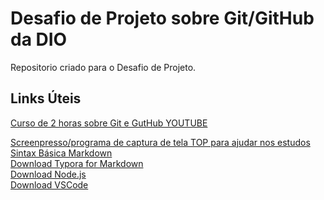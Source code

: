 # Desafio de Projeto sobre Git/GitHub da DIO
Repositorio criado para o Desafio de Projeto.

## Links Úteis

[Curso de 2 horas sobre Git e GutHub YOUTUBE](https://www.youtube.com/watch?v=OuOb1_qADBQ)</br>

[Screenpresso/programa de captura de tela TOP para ajudar nos estudos](https://www.screenpresso.com/download/)</br>
[Sintax Básica Markdown](https://www.markdownguide.org/getting-started/)</br>
[Download Typora for Markdown](https://typora.io/)</br>
[Download Node.js](https://nodejs.org/en/download/)</br>
[Download VSCode](https://code.visualstudio.com/Download)
